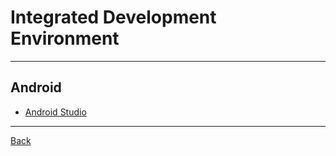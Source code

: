 # Integrated Development Environment

---

## Android

- [Android Studio](https://developer.android.com/get-started)

---

[Back](./../readme.md)
